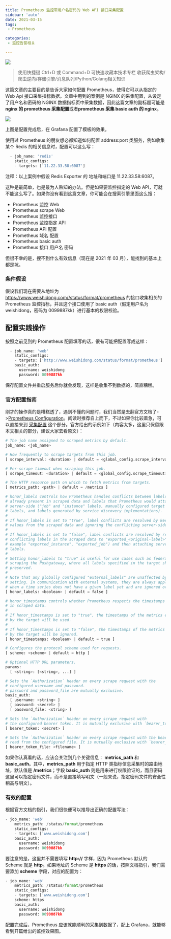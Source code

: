 ```yaml
---
title: Prometheus 监控带用户名密码的 Web API 接口采集配置
sidebar: 'auto'
date: 2021-03-15
tags:
 - Prometheus

categories:
 - 监控告警相关

---
```


![](https://img.weishidong.com/20210314232628.png)

> 使用快捷键 Ctrl+D 或 Command+D 可快速收藏本技术专栏 收获爬虫架构/爬虫逆向/存储引擎/消息队列/Python/Golang相关知识

这篇文章的主要目的是告诉大家如何配置 Prometheus，使得它可以从指定的 Web Api 接口采集指标数据。文章中用到的案例是 NGINX 的采集配置，从设定了用户名和密码的 NGINX 数据指标页中采集数据，因此这篇文章的副标题可能是 **nginx 的 prometheus 采集配置**或者**prometheus 采集 basic auth 的 nginx**。

![](https://img.weishidong.com/20210314234520.png)

上图是配置完成后，在 Grafana 配置了模板的效果。

使用过 Prometheus 的朋友想必都知道如何配置 address:port 类服务，例如收集某个 Redis 的相关信息时，配置可以这么写：
```python
  - job_name: 'redis'
    static_configs:
    - targets: ['11.22.33.58:6087']
```
注释：以上案例中假设 Redis Exporter 的 地址和端口是 11.22.33.58:6087。

这种是最简单，也是最为人熟知的办法。但是如果要监控指定的 Web API，可就不能这么写了。如果你没有看到这篇文章，你可能会在搜索引擎里面这么搜：

- Prometheus 监控 Web 
- Prometheus scrape Web 
- Prometheus 监控接口
- Prometheus 监控指定 API
- Prometheus API 配置
- Prometheus 域名 配置
- Prometheus basic auth
- Prometheus 接口 用户名 密码

但很不幸的是，搜不到什么有效信息（现在是 2021 年 03 月），能找到的基本上都是坑。

### 条件假设

假设我们现在需要从地址为 https://www.weishidong.com//status/format/prometheus 的接口收集相关的 Prometheus 监控指标，并且这个接口使用了 basic auth（假定用户名为 weishidong，密码为 0099887kk）进行基本的权限校验。

## 配置实践操作

按照之前见到的 Prometheus 配置填写的话，很有可能把配置写成这样：
```python
  - job_name: 'web'
    static_configs:
    - targets: ['http://www.weishidong.com/status/format/prometheus']
    basic_auth:
      username: weishidong
      password: 0099887kk
```

保存配置文件并重启服务后你就会发现，这样是收集不到数据的，简直糟糕。


### 官方配置指南

刚才的操作真的是糟糕透了，遇到不懂的问题时，我们当然是去翻官方文档了->[Prometheus Configuration](https://prometheus.io/docs/prometheus/latest/configuration/configuration/)。阅读时推荐自上而下，不过如果你比较着急，可以直接来到  [采集配置](https://prometheus.io/docs/prometheus/latest/configuration/configuration/#scrape_config) 这个部分。官方给出的示例如下（内容太多，这里只保留跟本文相关的部分，建议大家去看原文）：
```python
# The job name assigned to scraped metrics by default.
job_name: <job_name>

# How frequently to scrape targets from this job.
[ scrape_interval: <duration> | default = <global_config.scrape_interval> ]

# Per-scrape timeout when scraping this job.
[ scrape_timeout: <duration> | default = <global_config.scrape_timeout> ]

# The HTTP resource path on which to fetch metrics from targets.
[ metrics_path: <path> | default = /metrics ]

# honor_labels controls how Prometheus handles conflicts between labels that are
# already present in scraped data and labels that Prometheus would attach
# server-side ("job" and "instance" labels, manually configured target
# labels, and labels generated by service discovery implementations).
#
# If honor_labels is set to "true", label conflicts are resolved by keeping label
# values from the scraped data and ignoring the conflicting server-side labels.
#
# If honor_labels is set to "false", label conflicts are resolved by renaming
# conflicting labels in the scraped data to "exported_<original-label>" (for
# example "exported_instance", "exported_job") and then attaching server-side
# labels.
#
# Setting honor_labels to "true" is useful for use cases such as federation and
# scraping the Pushgateway, where all labels specified in the target should be
# preserved.
#
# Note that any globally configured "external_labels" are unaffected by this
# setting. In communication with external systems, they are always applied only
# when a time series does not have a given label yet and are ignored otherwise.
[ honor_labels: <boolean> | default = false ]

# honor_timestamps controls whether Prometheus respects the timestamps present
# in scraped data.
#
# If honor_timestamps is set to "true", the timestamps of the metrics exposed
# by the target will be used.
#
# If honor_timestamps is set to "false", the timestamps of the metrics exposed
# by the target will be ignored.
[ honor_timestamps: <boolean> | default = true ]

# Configures the protocol scheme used for requests.
[ scheme: <scheme> | default = http ]

# Optional HTTP URL parameters.
params:
  [ <string>: [<string>, ...] ]

# Sets the `Authorization` header on every scrape request with the
# configured username and password.
# password and password_file are mutually exclusive.
basic_auth:
  [ username: <string> ]
  [ password: <secret> ]
  [ password_file: <string> ]

# Sets the `Authorization` header on every scrape request with
# the configured bearer token. It is mutually exclusive with `bearer_token_file`.
[ bearer_token: <secret> ]

# Sets the `Authorization` header on every scrape request with the bearer token
# read from the configured file. It is mutually exclusive with `bearer_token`.
[ bearer_token_file: <filename> ]
```
如果你认真看的话，应该会关注到几个关键信息： **metrics_path** 和 **basic_auth**。其中，**metrics_path** 用于指定 HTTP 类指标信息采集时的路由地址，默认值是 **/metrics**；字段 **basic_auth** 则是用来进行权限验证的，而且密码这里可以指定密码文件，而不是直接填写明文（一般来说，指定密码文件的安全性稍高与明文）。

### 有效的配置

根据官方文档的指引，我们很快便可以推导出正确的配置写法：
```python
- job_name: 'web'
    metrics_path: /status/format/prometheus
    static_configs:
    - targets: ['www.weishidong.com']
    basic_auth:
      username: weishidong
      password: 0099887kk
```

要注意的是，这里并不需要填写 **http://** 字样，因为 Prometheus 默认的 Scheme 就是 **http**。如果地址的 Scheme 是 **https** 的话，按照文档指引，我们需要添加 **scheme** 字段，对应的配置为：
```python
- job_name: 'web'
    metrics_path: /status/format/prometheus
    static_configs:
    - targets: ['www.weishidong.com']
    scheme: https
    basic_auth:
      username: weishidong
      password: 0099887kk
```

配置完成后，Prometheus 应该就能顺利的采集到数据了，配上 Grafana，就能够看到开篇给出的监控效果图。
<Vssue :title="$title" />

